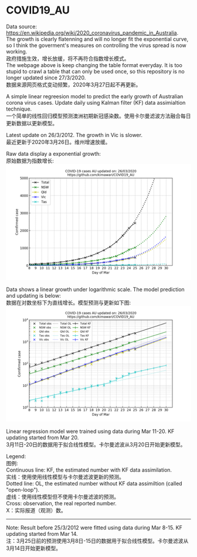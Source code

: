 # COVID19_AU

Data source: https://en.wikipedia.org/wiki/2020_coronavirus_pandemic_in_Australia.  
The growth is clearly flatenning and will no longer fit the exponential curve, so I think the goverment's measures on controlling the virus spread is now working.  
政府措施生效，增长放缓，将不再符合指数增长模式。  
The webpage above is keep changing the table format everyday. It is too stupid to crawl a table that can only be used once, so this repository is no longer updated since 27/3/2020.  
数据来源网页格式变动频繁，2020年3月27日起不再更新。  

A simple linear regreesion model to predict the early growth of Australian corona virus cases. Update daily using Kalman filter (KF) data assimialtion technique.  
一个简单的线性回归模型预测澳洲初期新冠感染数。使用卡尔曼滤波方法融合每日更新数据以更新模型。  


Latest update on 26/3/2012. The growth in Vic is slower.  
最近更新于2020年3月26日。维州增速放缓。  

Raw data display a exponential growth:  
原始数据为指数增长:  
![](Out_Data/linear_au_2020_03_26.png)  

Data shows a linear growth under logarithmic scale. The model prediction and updating is below:  
数据在对数坐标下为直线增长。模型预测与更新如下图:  
![](Out_Data/log_kf_au_2020_03_26.png)  

Linear regression model were trained using data during Mar 11-20. KF updating started from Mar 20.  
3月11日-20日的数据用于拟合线性模型。卡尔曼滤波从3月20日开始更新模型。  

Legend:  
图例:   
    Continuous line: KF, the estimated number with KF data assimilation.  
    实线：使用使用线性模型与卡尔曼滤波更新的预测。  
    Dotted line: OL, the estimated number without KF data assimiltion (called "open-loop").  
    虚线：使用线性模型但不使用卡尔曼滤波的预测。  
    Cross: observation, the real reported number.  
    X：实际报道（观测）数。  

------------------
Note: Result before 25/3/2012 were fitted using data during Mar 8-15. KF updating started from Mar 14.  
注：3月25日前的预测使用3月8日-15日的数据用于拟合线性模型。卡尔曼滤波从3月14日开始更新模型。  